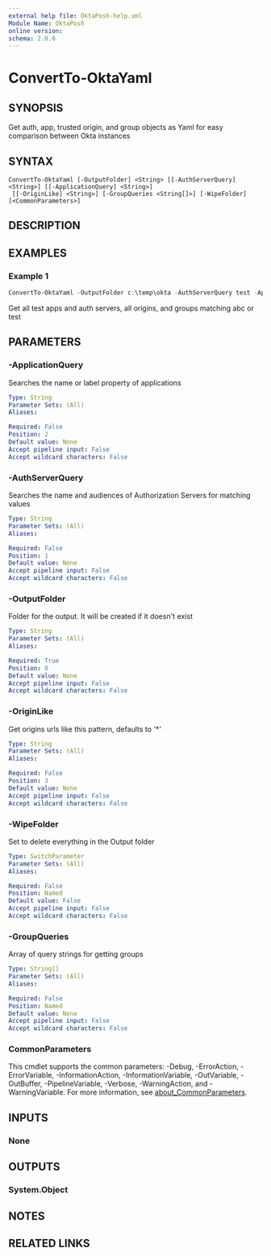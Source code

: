 ```yaml
---
external help file: OktaPosh-help.xml
Module Name: OktaPosh
online version:
schema: 2.0.0
---
```


# ConvertTo-OktaYaml

## SYNOPSIS
Get auth, app, trusted origin, and group objects as Yaml for easy comparison between Okta instances

## SYNTAX

```
ConvertTo-OktaYaml [-OutputFolder] <String> [[-AuthServerQuery] <String>] [[-ApplicationQuery] <String>]
 [[-OriginLike] <String>] [-GroupQueries <String[]>] [-WipeFolder] [<CommonParameters>]
```

## DESCRIPTION

## EXAMPLES

### Example 1
```powershell
ConvertTo-OktaYaml -OutputFolder c:\temp\okta -AuthServerQuery test -ApplicationQuery test -OriginLike * -GroupQueries abc,test -WipeFolder
```

Get all test apps and auth servers,  all origins, and groups matching abc or test

## PARAMETERS

### -ApplicationQuery
Searches the name or label property of applications

```yaml
Type: String
Parameter Sets: (All)
Aliases:

Required: False
Position: 2
Default value: None
Accept pipeline input: False
Accept wildcard characters: False
```

### -AuthServerQuery
Searches the name and audiences of Authorization Servers for matching values

```yaml
Type: String
Parameter Sets: (All)
Aliases:

Required: False
Position: 1
Default value: None
Accept pipeline input: False
Accept wildcard characters: False
```

### -OutputFolder
Folder for the output.
It will be created if it doesn't exist

```yaml
Type: String
Parameter Sets: (All)
Aliases:

Required: True
Position: 0
Default value: None
Accept pipeline input: False
Accept wildcard characters: False
```

### -OriginLike
Get origins urls like this pattern, defaults to '*'

```yaml
Type: String
Parameter Sets: (All)
Aliases:

Required: False
Position: 3
Default value: None
Accept pipeline input: False
Accept wildcard characters: False
```

### -WipeFolder
Set to delete everything in the Output folder

```yaml
Type: SwitchParameter
Parameter Sets: (All)
Aliases:

Required: False
Position: Named
Default value: False
Accept pipeline input: False
Accept wildcard characters: False
```

### -GroupQueries
Array of query strings for getting groups

```yaml
Type: String[]
Parameter Sets: (All)
Aliases:

Required: False
Position: Named
Default value: None
Accept pipeline input: False
Accept wildcard characters: False
```

### CommonParameters
This cmdlet supports the common parameters: -Debug, -ErrorAction, -ErrorVariable, -InformationAction, -InformationVariable, -OutVariable, -OutBuffer, -PipelineVariable, -Verbose, -WarningAction, and -WarningVariable. For more information, see [about_CommonParameters](http://go.microsoft.com/fwlink/?LinkID=113216).

## INPUTS

### None
## OUTPUTS

### System.Object
## NOTES

## RELATED LINKS
